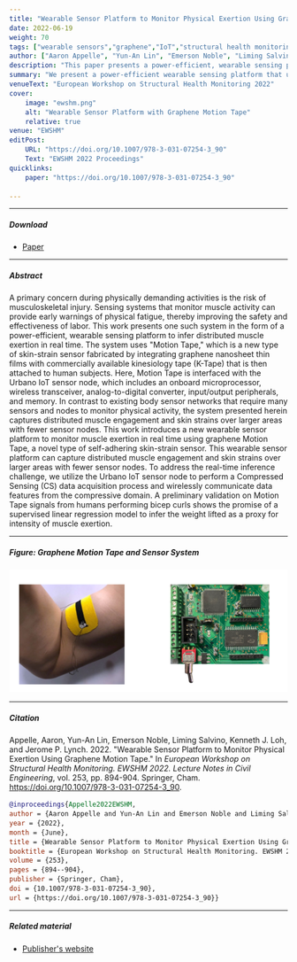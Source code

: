 ```yaml
---
title: "Wearable Sensor Platform to Monitor Physical Exertion Using Graphene Motion Tape" 
date: 2022-06-19
weight: 70
tags: ["wearable sensors","graphene","IoT","structural health monitoring","muscle monitoring","compressed sensing"]
author: ["Aaron Appelle", "Yun-An Lin", "Emerson Noble", "Liming Salvino", "Kenneth J. Loh", "Jerome P. Lynch"]
description: "This paper presents a power-efficient, wearable sensing platform to infer distributed muscle exertion in real time using graphene Motion Tape. Published in EWSHM 2022." 
summary: "We present a power-efficient wearable sensing platform that uses graphene motion-tape sensors integrated with an IoT sensor node to infer distributed muscle exertion in real time. We use compressed sensing to efficiently transmit signal information." 
venueText: "European Workshop on Structural Health Monitoring 2022"
cover:
    image: "ewshm.png"
    alt: "Wearable Sensor Platform with Graphene Motion Tape"
    relative: true
venue: "EWSHM"
editPost:
    URL: "https://doi.org/10.1007/978-3-031-07254-3_90"
    Text: "EWSHM 2022 Proceedings"
quicklinks:
    paper: "https://doi.org/10.1007/978-3-031-07254-3_90"

---
```


---

##### Download

+ [Paper](https://doi.org/10.1007/978-3-031-07254-3_90)

---

##### Abstract

A primary concern during physically demanding activities is the risk of musculoskeletal injury. Sensing systems that monitor muscle activity can provide early warnings of physical fatigue, thereby improving the safety and effectiveness of labor. This work presents one such system in the form of a power-efficient, wearable sensing platform to infer distributed muscle exertion in real time. The system uses "Motion Tape," which is a new type of skin-strain sensor fabricated by integrating graphene nanosheet thin films with commercially available kinesiology tape (K-Tape) that is then attached to human subjects. Here, Motion Tape is interfaced with the Urbano IoT sensor node, which includes an onboard microprocessor, wireless transceiver, analog-to-digital converter, input/output peripherals, and memory. In contrast to existing body sensor networks that require many sensors and nodes to monitor physical activity, the system presented herein captures distributed muscle engagement and skin strains over larger areas with fewer sensor nodes. This work introduces a new wearable sensor platform to monitor muscle exertion in real time using graphene Motion Tape, a novel type of self-adhering skin-strain sensor. This wearable sensor platform can capture distributed muscle engagement and skin strains over larger areas with fewer sensor nodes. To address the real-time inference challenge, we utilize the Urbano IoT sensor node to perform a Compressed Sensing (CS) data acquisition process and wirelessly communicate data features from the compressive domain. A preliminary validation on Motion Tape signals from humans performing bicep curls shows the promise of a supervised linear regression model to infer the weight lifted as a proxy for intensity of muscle exertion.

---

##### Figure: Graphene Motion Tape and Sensor System

![](ewshm.png)

---

##### Citation

Appelle, Aaron, Yun-An Lin, Emerson Noble, Liming Salvino, Kenneth J. Loh, and Jerome P. Lynch. 2022. "Wearable Sensor Platform to Monitor Physical Exertion Using Graphene Motion Tape." In *European Workshop on Structural Health Monitoring. EWSHM 2022. Lecture Notes in Civil Engineering*, vol. 253, pp. 894-904. Springer, Cham. https://doi.org/10.1007/978-3-031-07254-3_90.

```BibTeX
@inproceedings{Appelle2022EWSHM,
author = {Aaron Appelle and Yun-An Lin and Emerson Noble and Liming Salvino and Kenneth J. Loh and Jerome P. Lynch},
year = {2022},
month = {June},
title = {Wearable Sensor Platform to Monitor Physical Exertion Using Graphene Motion Tape},
booktitle = {European Workshop on Structural Health Monitoring. EWSHM 2022. Lecture Notes in Civil Engineering},
volume = {253},
pages = {894--904},
publisher = {Springer, Cham},
doi = {10.1007/978-3-031-07254-3_90},
url = {https://doi.org/10.1007/978-3-031-07254-3_90}}
```

---

##### Related material

+ [Publisher's website](https://doi.org/10.1007/978-3-031-07254-3_90)



